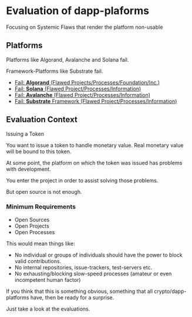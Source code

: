 # Evaluation of dapp-plaforms

Focusing on Systemic Flaws that render the platform non-usable

## Platforms

Platforms like Algorand, Avalanche and Solana fail.

Framework-Platforms like Substrate fail.

- [Fail: **Algorand** (Flawed Projects/Processes/Foundation/Inc.)](https://github.com/systemic-flaws/dapp-platforms/issues/8)
- [Fail: **Solana** (Flawed Project/Processes/Information)](https://github.com/systemic-flaws/dapp-platforms/issues/9)
- [Fail: **Avalanche** (Flawed Project/Processes/Information)](https://github.com/systemic-flaws/dapp-platforms/issues/10)
- [Fail: **Substrate** Framework (Flawed Project/Processes/Information)](https://github.com/systemic-flaws/dapp-platforms/issues/13)

## Evaluation Context

Issuing a Token

You want to issue a token to handle monetary value. Real monetary value will be bound to this token.

At some point, the platform on which the token was issued has problems with development.

You enter the project in order to assist solving those problems.

But open source is not enough.

### Minimum Requirements

* Open Sources
* Open Projects
* Open Processes

This would mean things like:

* No individual or groups of individuals should have the power to block valid contributions.
* No internal repositories, issue-trackers, test-servers etc.
* No exhausting/blocking slow-speed processes (amateur or even incompetent human factor)

If you think that this is something obvious, something that all crypto/dapp-platforms have, then be ready for a surprise.

Just take a look at the evaluations.
